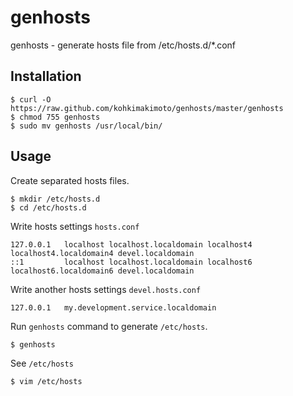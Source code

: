 # genhosts

genhosts - generate hosts file from /etc/hosts.d/*.conf

## Installation

    $ curl -O https://raw.github.com/kohkimakimoto/genhosts/master/genhosts
    $ chmod 755 genhosts
    $ sudo mv genhosts /usr/local/bin/

## Usage

Create separated hosts files.

    $ mkdir /etc/hosts.d
    $ cd /etc/hosts.d

Write hosts settings `hosts.conf`

    127.0.0.1   localhost localhost.localdomain localhost4 localhost4.localdomain4 devel.localdomain
    ::1         localhost localhost.localdomain localhost6 localhost6.localdomain6 devel.localdomain

Write another hosts settings `devel.hosts.conf`

    127.0.0.1   my.development.service.localdomain

Run `genhosts` command to generate `/etc/hosts`.

    $ genhosts

See `/etc/hosts`

    $ vim /etc/hosts








